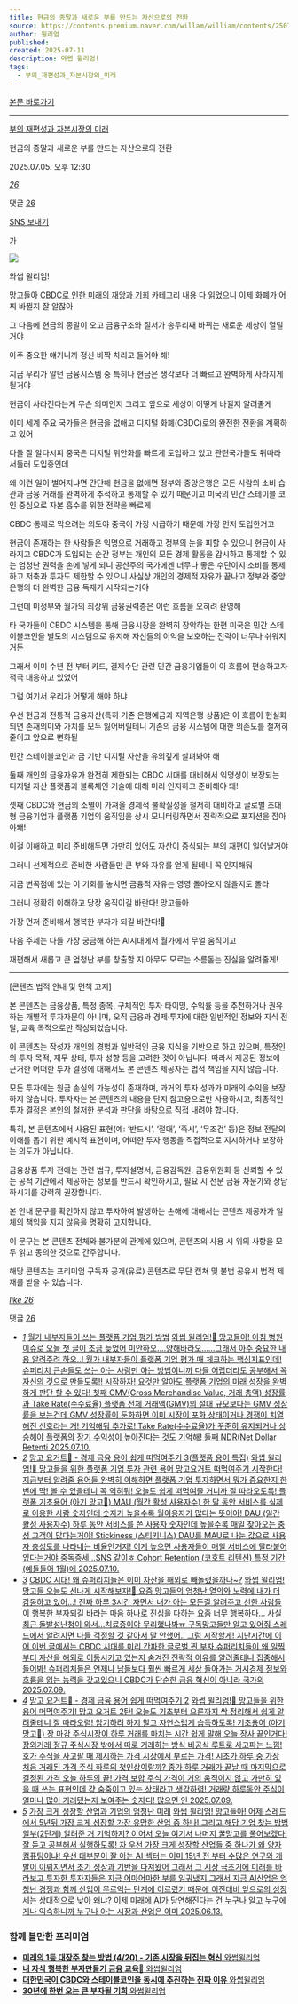```yaml
---
title: 현금의 종말과 새로운 부를 만드는 자산으로의 전환
source: https://contents.premium.naver.com/willam/william/contents/250704232927939rn
author: 윌리엄
published: 
created: 2025-07-11
description: 와썹 윌리엄!
tags:
  - 부의_재편성과_자본시장의_미래
---
```

[본문 바로가기](https://contents.premium.naver.com/willam/william/contents/#ct)

---

[부의 재편성과 자본시장의 미래](https://contents.premium.naver.com/willam/william/contents?categoryId=197d44ac7c5000eme)

현금의 종말과 새로운 부를 만드는 자산으로의 전환

2025.07.05. 오후 12:30

[*26*](https://contents.premium.naver.com/willam/william/contents/#)

댓글 [26](https://contents.premium.naver.com/willam/william/comment/250704232927939rn)

[SNS 보내기](https://contents.premium.naver.com/willam/william/contents/#)

가

![](https://scs-phinf.pstatic.net/MjAyNTA3MDRfMTgw/MDAxNzUxNjM5MjU0NzYx.3wkoUd90euhnDNvnmuqajHERZl4SJ6NIuK0HdRtxSdMg.mKwBPkIZ5qNB17DUDBSWoVTTI3l1AOqxLe6R5InXV2Ug.PNG/KakaoTalk_20250704_161412302.png?type=w800)

와썹 윌리엄!

망고들아 [CBDC로 인한 미래의 재앙과 기회](https://contents.premium.naver.com/willam/william/contents?categoryId=19786981950000oft) 카테고리 내용 다 읽었으니 이제 화폐가 어찌 바뀔지 잘 알잖아

그 다음에 현금의 종말이 오고 금융구조와 질서가 송두리째 바뀌는 새로운 세상이 열릴거야

아주 중요한 얘기니까 정신 바짝 차리고 들어야 해!

지금 우리가 알던 금융시스템 중 특히나 현금은 생각보다 더 빠르고 완벽하게 사라지게 될거야

현금이 사라진다는게 무슨 의미인지 그리고 앞으로 세상이 어떻게 바뀔지 알려줄게

이미 세계 주요 국가들은 현금을 없애고 디지털 화폐(CBDC)로의 완전한 전환을 계획하고 있어

다들 잘 알다시피 중국은 디지털 위안화를 빠르게 도입하고 있고 관련국가들도 뒤따라 서둘러 도입중인데

왜 이런 일이 벌어지냐면 간단해 현금을 없애면 정부와 중앙은행은 모든 사람의 소비 습관과 금융 거래를 완벽하게 추적하고 통제할 수 있기 때문이고 미국의 민간 스테이블 코인 중심으로 자본 흡수를 위한 전략을 빠르게

CBDC 통제로 막으려는 의도야 중국이 가장 시급하기 때문에 가장 먼저 도입한거고

현금이 존재하는 한 사람들은 익명으로 거래하고 정부의 눈을 피할 수 있으니 현금이 사라지고 CBDC가 도입되는 순간 정부는 개인의 모든 경제 활동을 감시하고 통제할 수 있는 엄청난 권력을 손에 넣게 되니 공산주의 국가에겐 너무나 좋은 수단이지 소비를 통제하고 저축과 투자도 제한할 수 있으니 사실상 개인의 경제적 자유가 끝나고 정부와 중앙은행의 더 완벽한 금융 독재가 시작되는거야

그런데 미정부와 월가의 최상위 금융권력층은 이런 흐름을 오히려 환영해

타 국가들이 CBDC 시스템을 통해 금융시장을 완벽히 장악하는 한편 미국은 민간 스테이블코인을 별도의 시스템으로 유지해 자신들의 이익을 보호하는 전략이 너무나 쉬워지거든

그래서 이미 수년 전 부터 카드, 결제수단 관련 민간 금융기업들이 이 흐름에 편승하고자 적극 대응하고 있었어

그럼 여기서 우리가 어떻게 해야 하냐

우선 현금과 전통적 금융자산(특히 기존 은행예금과 지역은행 상품)은 이 흐름이 현실화 되면 존재의미와 가치를 모두 잃어버릴테니 기존의 금융 시스템에 대한 의존도를 철저히 줄이고 앞으로 변화될

민간 스테이블코인과 금 기반 디지털 자산을 유의깊게 살펴봐야 해

둘째 개인의 금융자유가 완전히 제한되는 CBDC 시대를 대비해서 익명성이 보장되는 디지털 자산 플랫폼과 블록체인 기술에 대해 미리 인지하고 준비해야 돼!

셋째 CBDC와 현금의 소멸이 가져올 경제적 불확실성을 철저히 대비하고 글로벌 초대형 금융기업과 플랫폼 기업의 움직임을 상시 모니터링하면서 전략적으로 포지션을 잡아야돼!

이걸 이해하고 미리 준비해두면 가만히 있어도 자산이 증식되는 부의 재편이 일어날거야

그러니 선제적으로 준비한 사람들만 큰 부와 자유를 얻게 될테니 꼭 인지해둬

지금 변곡점에 있는 이 기회를 놓치면 금융적 자유는 영영 돌아오지 않을지도 몰라

그러니 정확히 이해하고 당장 움직이길 바란다! 망고들아

가장 먼저 준비해서 행복한 부자가 되길 바란다!🥭

다음 주제는 다들 가장 궁금해 하는 AI시대에서 월가에서 무얼 움직이고

재편해서 새롭고 큰 엄청난 부를 창출할 지 아무도 모르는 소름돋는 진실을 알려줄게!

---

\[콘텐츠 법적 안내 및 면책 고지\]

본 콘텐츠는 금융상품, 특정 종목, 구체적인 투자 타이밍, 수익률 등을 추천하거나 권유하는 개별적 투자자문이 아니며, 오직 금융과 경제·투자에 대한 일반적인 정보와 지식 전달, 교육 목적으로만 작성되었습니다.

이 콘텐츠는 작성자 개인의 경험과 일반적인 금융 지식을 기반으로 하고 있으며, 특정인의 투자 목적, 재무 상태, 투자 성향 등을 고려한 것이 아닙니다. 따라서 제공된 정보에 근거한 어떠한 투자 결정에 대해서도 본 콘텐츠 제공자는 법적 책임을 지지 않습니다.

모든 투자에는 원금 손실의 가능성이 존재하며, 과거의 투자 성과가 미래의 수익을 보장하지 않습니다. 투자자는 본 콘텐츠의 내용을 단지 참고용으로만 사용하시고, 최종적인 투자 결정은 본인의 철저한 분석과 판단을 바탕으로 직접 내려야 합니다.

특히, 본 콘텐츠에서 사용된 표현(예: ‘반드시’, ‘절대’, ‘즉시’, ‘무조건’ 등)은 정보 전달의 이해를 돕기 위한 예시적 표현이며, 어떠한 투자 행동을 직접적으로 지시하거나 보장하는 의도가 아닙니다.

금융상품 투자 전에는 관련 법규, 투자설명서, 금융감독원, 금융위원회 등 신뢰할 수 있는 공적 기관에서 제공하는 정보를 반드시 확인하시고, 필요 시 전문 금융 자문가와 상담하시기를 강력히 권장합니다.

본 안내 문구를 확인하지 않고 투자하여 발생하는 손해에 대해서는 콘텐츠 제공자가 일체의 책임을 지지 않음을 명확히 고지합니다.

이 문구는 본 콘텐츠 전체와 불가분의 관계에 있으며, 콘텐츠의 사용 시 위의 사항을 모두 읽고 동의한 것으로 간주합니다.

해당 콘텐츠는 프리미엄 구독자 공개(유료) 콘텐츠로 무단 캡쳐 및 불법 공유시 법적 제재를 받을 수 있습니다.

[*like* *26*](https://contents.premium.naver.com/willam/william/contents/#)

댓글 [26](https://contents.premium.naver.com/willam/william/comment/250704232927939rn)

- [*1*](https://contents.premium.naver.com/willam/william/contents/250710112941929tj)
	[월가 내부자들이 쓰는 플랫폼 기업 평가 방법](https://contents.premium.naver.com/willam/william/contents/250710112941929tj)
	[
	와썹 윌리엄!🥭 망고들아! 아침 병원 이슈로 오늘 첫 글이 조금 늦었어 미안하오....양해바라오......그래서 아주 중요한 내용 알려주려 하오..! 월가 내부자들이 플랫폼 기업 평가 때 체크하는 핵심지표인데! 슈퍼리치 큰손들도 쓰는 아는 사람만 아는 방법이니까 다들 어렵더라도 공부해서 꼭 자신의 것으로 만들도록!! 시작하자! 요것만 알아도 플랫폼 기업의 미래 성장을 완벽하게 판단 할 수 있다! 첫째 GMV(Gross Merchandise Value, 거래 총액) 성장률과 Take Rate(수수료율) 플랫폼 전체 거래액(GMV)의 절대 규모보다는 GMV 성장률을 보는건데 GMV 성장률이 둔화하면 이미 시장이 포화 상태이거나 경쟁이 치열해진 신호라는 거! 기억해둬 추가로! Take Rate(수수료율)가 꾸준히 유지되거나 상승해야 플랫폼의 장기 수익성이 높아진다는 것도 기억해! 둘째 NDR(Net Dollar Retenti
	2025.07.10.](https://contents.premium.naver.com/willam/william/contents/250710112941929tj)
- [*2*](https://contents.premium.naver.com/willam/william/contents/250710120751099bm)
	[망고 요거트🥭 - 경제 금융 용어 쉽게 떠먹여주기 3(플랫폼 용어 특집)](https://contents.premium.naver.com/willam/william/contents/250710120751099bm)
	[
	와썹 윌리엄!🥭 망고들을 위한 플랫폼 기업 투자 관련 용어 망고요거트 떠먹여주기 시작한다! 지금부터 알려줄 용어들 완벽히 이해하면 플랫폼 기업 투자하면서 뭐가 중요한지 한 번에 딱! 볼 수 있을테니 꼭 익혀둬! 오늘도 쉽게 떠먹여줄 거니까 잘 따라오도록! 플랫폼 기초용어 (아기 망고🥭) MAU (월간 활성 사용자수) 한 달 동안 서비스를 실제로 이용한 사람 숫자인데 숫자가 높을수록 월이용자가 많다는 뜻이야! DAU (일간 활성 사용자수) 하루 동안 서비스를 쓴 사용자 숫자인데 높을수록 매일 찾아오는 충성 고객이 많다는거야! Stickiness (스티키니스) DAU를 MAU로 나눈 값으로 사용자 충성도를 나타내는 비율인거지! 이게 높으면 사용자들이 매일 서비스에 달라붙어 있다는거야 중독증세...SNS 같이ㅎ Cohort Retention (코호트 리텐션) 특정 기간(예들들어 1월)에
	2025.07.10.](https://contents.premium.naver.com/willam/william/contents/250710120751099bm)
- [*3*](https://contents.premium.naver.com/willam/william/contents/250709113157091hz)
	[CBDC 시대! 왜 슈퍼리치들은 이미 자산을 해외로 빼돌렸을까나~?](https://contents.premium.naver.com/willam/william/contents/250709113157091hz)
	[와썹 윌리엄! 망고들 오늘도 신나게 시작해보자!🥭 요즘 망고들의 엄청난 열의와 노력에 내가 더 감동하고 있어...! 진짜 하루 3시간 자면서 내가 아는 모든걸 알려주고 선한 사람들이 행복한 부자되길 바라는 마음 하나로 진심을 다하는 요즘 너무 행복하다... 사실 최근 돌발성난청이 와서...치료중이야 무리했나봐ㅠ 구독망고들만 알고 있어줘 스레드에서 알려지면 다들 걱정할 것 같아서 말 안했어.. 그럼 시작할게! 지난시간에 이어 이번 글에서는 CBDC 시대를 미리 간파한 글로벌 찐 부자 슈퍼리치들이 왜 일찍부터 자산을 해외로 이동시키고 있는지 숨겨진 전략적 이유를 알려줄테니 집중해서 들어봐! 슈퍼리치들은 언제나 남들보다 훨씬 빠르게 세상 돌아가는 거시경제 정보와 흐름을 읽는 능력을 갖고있으니 CBDC가 단순한 금융 혁신이 아니라 국가의](https://contents.premium.naver.com/willam/william/contents/250709113157091hz)
	[2025.07.09.](https://contents.premium.naver.com/willam/william/contents/250709113157091hz)
- [*4*](https://contents.premium.naver.com/willam/william/contents/250709170113498la)
	[망고 요거트🥭 - 경제 금융 용어 쉽게 떠먹여주기 2](https://contents.premium.naver.com/willam/william/contents/250709170113498la)
	[
	와썹 윌리엄!🥭 망고들을 위한 용어 떠먹여주기! 망고 요거트 2탄! 오늘도 기초부터 으른까지 싹 정리해서 쉽게 알려줄테니 잘 따라오렴! 암기하려 하지 말고 자연스럽게 습득하도록! 기초용어 (아기 망고🥭) 장 마감 주식시장이 하루 거래를 마치는 시간 쉽게 말해 오늘 장사 끝인거다! 장외거래 정규 주식시장 밖에서 따로 거래하는 방식 비공식 루트로 사고파는 느낌! 호가 주식을 사고팔 때 제시하는 가격 시장에서 부르는 가격! 시초가 하루 중 가장 처음 거래된 가격 주식 하루의 첫인상이랄까? 종가 하루 거래가 끝날 때 마지막으로 결정된 가격 오늘 하루의 끝! 가격 보합 주식 가격이 거의 움직이지 않고 가만히 있을 때 쓰는 표현인데 걍 숨죽이고 있는 상태라고 생각하렴! 거래량 하루동안 주식이 얼마나 많이 거래됐는지 보여주는 숫자디! 많으면 인
	2025.07.09.](https://contents.premium.naver.com/willam/william/contents/250709170113498la)
- [*5*](https://contents.premium.naver.com/willam/william/contents/250613102449306ys)
	[가장 크게 성장할 산업과 기업의 엄청난 미래](https://contents.premium.naver.com/willam/william/contents/250613102449306ys)
	[
	와썹 윌리엄! 망고들아! 어제 스레드에서 5년뒤 가장 크게 성장할 가장 유망한 산업 중 하나! 그리고 해당 기업 찾는 방법 일부(2단계) 알려준 거 기억하지? 이어서 오늘 여기서 나머지 꿀망고를 풀어보겠다! 잘 듣고 공부해서 실행하도록! 자 우선 가장 크게 성장할 산업들 중 하나가 왜 양자컴퓨팅이냐! 우선 대부분이 잘 아는 AI 섹터는 이미 15년 전 부터 수많은 연구와 개발이 이뤄지면서 초기 성장과 기반을 다져왔어 그래서 그 시장 극초기에 미래를 바라보고 투자한 투자자들은 지금 어마어마한 부를 일궈냈지 그래서 지금 AI산업은 엄청난 경쟁과 함께 산업이 무르익는 단계에 이르렀기 때문에 이전대비 앞으로의 성장세는 상대적으로 낮아 왜냐? 이제 미래에 AI가 당연해진다는 건 누구나 알고 누구에게나 익숙하니까 누구나 아는 시장과 산업은 이미
	2025.06.13.](https://contents.premium.naver.com/willam/william/contents/250613102449306ys)

### 함께 볼만한 프리미엄

- [
	**미래의 1등 대장주 찾는 방법 (4/20) - 기존 시장을 뒤집는 혁신**
	와썹윌리엄
	](https://contents.premium.naver.com/willam/william/contents/250707110249184xy?from=news_arp_in_cp)
- [
	**내 자식 행복한 부자만들기 금융 교육🥭**
	와썹윌리엄
	](https://contents.premium.naver.com/willam/william/contents/250701105449396ht?from=news_arp_article)
- [
	**대한민국이 CBDC와 스테이블코인을 동시에 추진하는 진짜 이유**
	와썹윌리엄
	](https://contents.premium.naver.com/willam/william/contents/250630121751322hl?from=news_arp_article)
- [
	**30년에 한번 오는 큰 부자될 기회**
	와썹윌리엄
	](https://contents.premium.naver.com/willam/william/contents/250704174645210cv?from=news_arp_article)